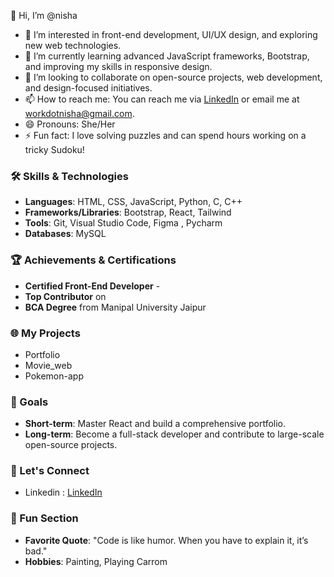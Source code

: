 👋 Hi, I’m @nisha

- 👀 I’m interested in front-end development, UI/UX design, and exploring new web technologies.
- 🌱 I’m currently learning advanced JavaScript frameworks, Bootstrap, and improving my skills in responsive design.
- 💞️ I’m looking to collaborate on open-source projects, web development, and design-focused initiatives.
- 📫 How to reach me: You can reach me via [LinkedIn](https://www.linkedin.com/in/nisha-kumari-38343a313) or email me at [workdotnisha@gmail.com](mailto:workdotnisha@gmail.com).
- 😄 Pronouns: She/Her
- ⚡ Fun fact: I love solving puzzles and can spend hours working on a tricky Sudoku!

### 🛠️ Skills & Technologies
- **Languages**: HTML, CSS, JavaScript, Python, C, C++
- **Frameworks/Libraries**: Bootstrap, React, Tailwind
- **Tools**: Git, Visual Studio Code, Figma , Pycharm
- **Databases**: MySQL

### 🏆 Achievements & Certifications
- **Certified Front-End Developer** - 
- **Top Contributor** on
- **BCA Degree** from Manipal University Jaipur

### 🌐 My Projects
- Portfolio
- Movie_web
- Pokemon-app

### 🎯 Goals
- **Short-term**: Master React and build a comprehensive portfolio.
- **Long-term**: Become a full-stack developer and contribute to large-scale open-source projects.

### 💬 Let's Connect
- Linkedin : [LinkedIn](https://www.linkedin.com/in/nisha-kumari-38343a313)
  
### 🎉 Fun Section
- **Favorite Quote**: "Code is like humor. When you have to explain it, it’s bad."
- **Hobbies**: Painting, Playing Carrom

